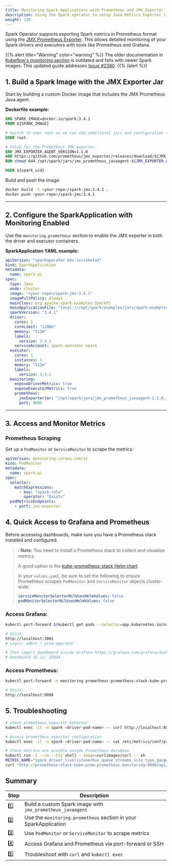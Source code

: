 ```yaml
---
title: Monitoring Spark Applications with Prometheus and JMX Exporter
description: Using the Spark operator to setup Java Metrics Exporter (JMX) and send metrics to Prometheus
weight: 110
---
```


Spark Operator supports exporting Spark metrics in Prometheus format using the [JMX Prometheus Exporter](https://github.com/prometheus/jmx_exporter). This allows detailed monitoring of your Spark drivers and executors with tools like Prometheus and Grafana.

{{% alert title="Warning" color="warning" %}}
The older documentation in [Kubeflow's monitoring section](https://kubeflow.github.io/spark-operator/docs/user-guide.html#monitoring) is outdated and fails with newer Spark images. This updated guide addresses [Issue #2380](https://github.com/kubeflow/spark-operator/issues/2380).
{{% /alert %}}

## 1. Build a Spark Image with the JMX Exporter Jar

Start by building a custom Docker image that includes the JMX Prometheus Java agent.

**Dockerfile example:**

```Dockerfile
ARG SPARK_IMAGE=docker.io/spark:3.4.1
FROM ${SPARK_IMAGE}

# Switch to user root so we can add additional jars and configuration files.
USER root

# Setup for the Prometheus JMX exporter.
ENV JMX_EXPORTER_AGENT_VERSION=1.1.0
ADD https://github.com/prometheus/jmx_exporter/releases/download/${JMX_EXPORTER_AGENT_VERSION}/jmx_prometheus_javaagent-${JMX_EXPORTER_AGENT_VERSION}.jar /opt/spark/jars
RUN chmod 644 /opt/spark/jars/jmx_prometheus_javaagent-${JMX_EXPORTER_AGENT_VERSION}.jar

USER ${spark_uid}
```

Build and push the image:

```bash
docker build -t <your-repo>/spark-jmx:3.4.1 .
docker push <your-repo>/spark-jmx:3.4.1
```

---

## 2. Configure the SparkApplication with Monitoring Enabled

Use the `monitoring.prometheus` section to enable the JMX exporter in both the driver and executor containers.

**SparkApplication YAML example:**

```yaml
apiVersion: "sparkoperator.k8s.io/v1beta2"
kind: SparkApplication
metadata:
  name: spark-pi
spec:
  type: Java
  mode: cluster
  image: "<your-repo>/spark-jmx:3.4.1"
  imagePullPolicy: Always
  mainClass: org.apache.spark.examples.SparkPi
  mainApplicationFile: "local:///opt/spark/examples/jars/spark-examples_2.12-3.4.1.jar"
  sparkVersion: "3.4.1"
  driver:
    cores: 1
    coreLimit: "1200m"
    memory: "512m"
    labels:
      version: 3.4.1
    serviceAccount: spark-operator-spark
  executor:
    cores: 1
    instances: 1
    memory: "512m"
    labels:
      version: 3.4.1
  monitoring:
    exposeDriverMetrics: true
    exposeExecutorMetrics: true
    prometheus:
      jmxExporterJar: "/opt/spark/jars/jmx_prometheus_javaagent-1.1.0.jar"
      port: 8090
```

---

## 3. Access and Monitor Metrics

### Prometheus Scraping

Set up a `PodMonitor` or `ServiceMonitor` to scrape the metrics:

```yaml
apiVersion: monitoring.coreos.com/v1
kind: PodMonitor
metadata:
  name: spark-pi
spec:
  selector:
    matchExpressions:
      - key: "spark-role"
        operator: "Exists"
  podMetricsEndpoints:
    - port: jmx-exporter
```

## 4. Quick Access to Grafana and Prometheus

Before accessing dashboards, make sure you have a Prometheus stack installed and configured.

> ℹ️ **Note**: You need to install a Prometheus stack to collect and visualize metrics.
>
> A good option is the [kube-prometheus-stack Helm chart](https://github.com/prometheus-community/helm-charts/tree/main/charts/kube-prometheus-stack).
>
> In your `values.yaml`, be sure to set the following to ensure Prometheus scrapes `PodMonitor` and `ServiceMonitor` objects cluster-wide:
>
> ```yaml
> serviceMonitorSelectorNilUsesHelmValues: false
> podMonitorSelectorNilUsesHelmValues: false
> ```

### Access Grafana:

```bash
kubectl port-forward $(kubectl get pods --selector=app.kubernetes.io/name=grafana -n monitoring --output=jsonpath="{.items..metadata.name}") -n monitoring 3001:3000

# Visit:
http://localhost:3001
# Login: admin / prom-operator

# Then import dashboard inside Grafana https://grafana.com/grafana/dashboards/23304
# Dashboard ID is: 23304
```

### Access Prometheus:

```bash
kubectl port-forward -n monitoring prometheus-prometheus-stack-kube-prom-prometheus-0 9090

# Visit:
http://localhost:9090
```

## 5. Troubleshooting

```bash
# Check prometheus exporter behavior
kubectl exec -it -n spark <driver-pod-name> -- curl http://localhost:8090/metrics

# Access prometheus exporter configuration
kubectl exec -it -n spark <driver-pod-name> -- cat /etc/metrics/conf/prometheus.yaml

# Check metrics are avaible inside Prometheus database
kubectl run -i --rm --tty shell --image=curlimages/curl -- sh
METRIC_NAME="spark_driver_livelistenerbus_queue_streams_size_type_gauges"
curl "http://prometheus-stack-kube-prom-prometheus.monitoring:9090/api/v1/query?query=$METRIC_NAME"
```

## Summary

| Step | Description |
|------|-------------|
| 1️⃣  | Build a custom Spark image with `jmx_prometheus_javaagent` |
| 2️⃣  | Use the `monitoring.prometheus` section in your SparkApplication |
| 3️⃣  | Use `PodMonitor` or `ServiceMonitor` to scrape metrics |
| 4️⃣  | Access Grafana and Prometheus via port-forward or SSH |
| 5️⃣  | Troubleshoot with `curl` and `kubectl exec` |
